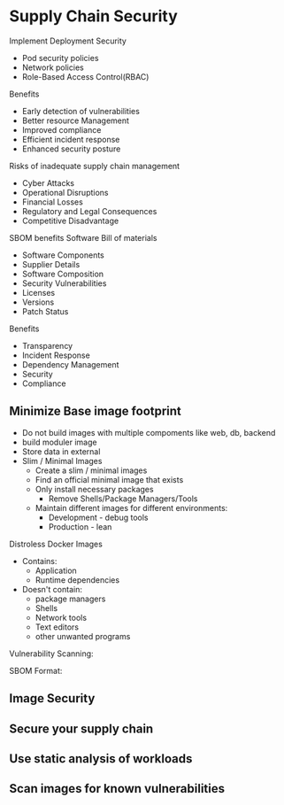 # Supply Chain Security
Implement Deployment Security
- Pod security policies
- Network policies
- Role-Based Access Control(RBAC)

Benefits
- Early detection of vulnerabilities
- Better resource Management
- Improved compliance
- Efficient incident response
- Enhanced security posture

Risks of inadequate supply chain management
- Cyber Attacks
- Operational Disruptions
- Financial Losses
- Regulatory and Legal Consequences
- Competitive Disadvantage

SBOM benefits
Software Bill of materials
- Software Components
- Supplier Details
- Software Composition
- Security Vulnerabilities
- Licenses
- Versions
- Patch Status

Benefits
- Transparency
- Incident Response
- Dependency Management
- Security
- Compliance

## Minimize Base image footprint
- Do not build images with multiple compoments like web, db, backend
- build moduler image
- Store data in external
- Slim /  Minimal Images
  - Create a slim / minimal images
  - Find an official minimal image that exists
  - Only install necessary packages
    - Remove Shells/Package Managers/Tools
  - Maintain different images for different environments:
    - Development - debug tools
    - Production - lean

Distroless Docker Images
- Contains:
  - Application
  - Runtime dependencies
- Doesn't contain:
  - package managers
  - Shells
  - Network tools
  - Text editors
  - other unwanted programs

Vulnerability Scanning:

SBOM Format:

## Image Security
## Secure your supply chain
## Use static analysis of workloads
## Scan images for known vulnerabilities

